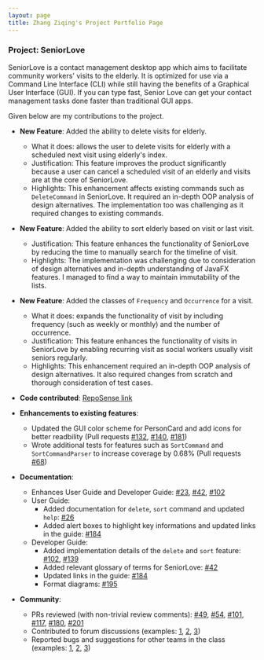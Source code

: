 ```yaml
---
layout: page
title: Zhang Ziqing's Project Portfolio Page
---
```


### Project: SeniorLove

SeniorLove is a contact management desktop app which aims to facilitate community workers' visits to the elderly. It is optimized for use via a Command Line Interface (CLI) while still having the benefits of a Graphical User Interface (GUI). If you can type fast, Senior Love can get your contact management tasks done faster than traditional GUI apps.

Given below are my contributions to the project.

- **New Feature**: Added the ability to delete visits for elderly.

  - What it does: allows the user to delete visits for elderly with a scheduled next visit using elderly's index.
  - Justification: This feature improves the product significantly because a user can cancel a scheduled visit of an elderly and visits are at the core of SeniorLove.
  - Highlights: This enhancement affects existing commands such as `DeleteCommand` in SeniorLove. It required an in-depth OOP analysis of design alternatives. The implementation too was challenging as it required changes to existing commands.

- **New Feature**: Added the ability to sort elderly based on visit or last visit.

  - Justification: This feature enhances the functionality of SeniorLove by reducing the time to manually search for the timeline of visit.
  - Highlights: The implementation was challenging due to consideration of design alternatives and in-depth understanding of JavaFX features. I managed to find a way to maintain immutability of the lists.

- **New Feature**: Added the classes of `Frequency` and `Occurrence` for a visit.

  - What it does: expands the functionality of visit by including frequency (such as weekly or monthly) and the number of occurrence.
  - Justification: This feature enhances the functionality of visits in SeniorLove by enabling recurring visit as social workers usually visit seniors regularly.
  - Highlights: This enhancement required an in-depth OOP analysis of design alternatives. It also required changes from scratch and thorough consideration of test cases.

- **Code contributed**: [RepoSense link](https://nus-cs2103-ay2122s1.github.io/tp-dashboard/?search=&sort=groupTitle&sortWithin=title&timeframe=commit&mergegroup=&groupSelect=groupByRepos&breakdown=true&checkedFileTypes=docs~functional-code~test-code~other&since=2021-09-17&tabOpen=true&tabType=authorship&tabAuthor=ziqing26&tabRepo=AY2122S1-CS2103-T14-1%2Ftp%5Bmaster%5D&authorshipIsMergeGroup=false&authorshipFileTypes=docs~functional-code~test-code&authorshipIsBinaryFileTypeChecked=false)

- **Enhancements to existing features**:

  - Updated the GUI color scheme for PersonCard and add icons for better readbility (Pull requests [\#132](https://github.com/AY2122S1-CS2103-T14-1/tp/pull/132), [\#140](https://github.com/AY2122S1-CS2103-T14-1/tp/pull/140), [\#181](https://github.com/AY2122S1-CS2103-T14-1/tp/pull/181))
  - Wrote additional tests for features such as `SortCommand` and `SortCommandParser` to increase coverage by 0.68% (Pull requests [\#68](https://github.com/AY2122S1-CS2103-T14-1/tp/pull/68))

- **Documentation**:

  - Enhances User Guide and Developer Guide: [\#23](https://github.com/AY2122S1-CS2103-T14-1/tp/pull/23), [\#42](https://github.com/AY2122S1-CS2103-T14-1/tp/pull/42), [\#102](https://github.com/AY2122S1-CS2103-T14-1/tp/pull/102)
  - User Guide:
    - Added documentation for `delete`, `sort` command and updated `help`: [\#26](https://github.com/AY2122S1-CS2103-T14-1/tp/pull/26)
    - Added alert boxes to highlight key informations and updated links in the guide: [\#184](https://github.com/AY2122S1-CS2103-T14-1/tp/pull/184)
  - Developer Guide:
    - Added implementation details of the `delete` and `sort` feature: [\#102](https://github.com/AY2122S1-CS2103-T14-1/tp/pull/102), [\#139](https://github.com/AY2122S1-CS2103-T14-1/tp/pull/139)
    - Added relevant glossary of terms for SeniorLove: [\#42](https://github.com/AY2122S1-CS2103-T14-1/tp/pull/42)
    - Updated links in the guide: [\#184](https://github.com/AY2122S1-CS2103-T14-1/tp/pull/184)
    - Format diagrams: [\#195](https://github.com/AY2122S1-CS2103-T14-1/tp/pull/195)

- **Community**:
  - PRs reviewed (with non-trivial review comments): [\#49](https://github.com/AY2122S1-CS2103-T14-1/tp/pull/49), [\#54](https://github.com/AY2122S1-CS2103-T14-1/tp/pull/54), [\#101](https://github.com/AY2122S1-CS2103-T14-1/tp/pull/101), [\#117](https://github.com/AY2122S1-CS2103-T14-1/tp/pull/117), [\#180](https://github.com/AY2122S1-CS2103-T14-1/tp/pull/180), [\#201](https://github.com/AY2122S1-CS2103-T14-1/tp/pull/201)
  - Contributed to forum discussions (examples: [1](https://github.com/nus-cs2103-AY2122S1/forum/issues/66), [2](https://github.com/nus-cs2103-AY2122S1/forum/issues/86), [3](https://github.com/nus-cs2103-AY2122S1/forum/issues/353))
  - Reported bugs and suggestions for other teams in the class (examples: [1](https://github.com/ziqing26/ped/issues/9), [2](https://github.com/ziqing26/ped/issues/2), [3](https://github.com/ziqing26/ped/issues/8))
